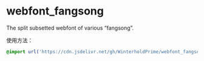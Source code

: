 # webfont_fangsong
The split subsetted webfont of various “fangsong”.

使用方法：
```CSS
@import url('https://cdn.jsdelivr.net/gh/WinterholdPrime/webfont_fangsong@main/Hangeuljaemin6CN.css');
```
